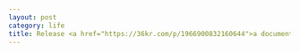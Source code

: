 ```yaml
---
layout: post
category: life
title: Release <a href="https://36kr.com/p/1966900832160644">a documentary</a> for Neural MMO Competitions.
---
```

